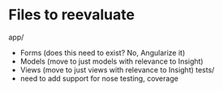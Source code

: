 # Files to reevaluate
app/
- Forms (does this need to exist? No, Angularize it)
- Models (move to just models with relevance to Insight)
- Views (move to just views with relevance to Insight)
tests/
- need to add support for nose testing, coverage
